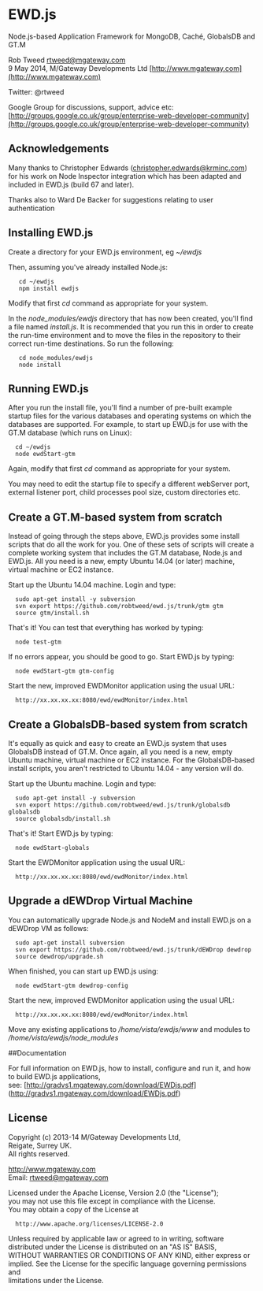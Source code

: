 # EWD.js
 
Node.js-based Application Framework for MongoDB, Cach&#233;, GlobalsDB and GT.M

Rob Tweed <rtweed@mgateway.com>  
9 May 2014, M/Gateway Developments Ltd [http://www.mgateway.com](http://www.mgateway.com)  

Twitter: @rtweed

Google Group for discussions, support, advice etc: [http://groups.google.co.uk/group/enterprise-web-developer-community](http://groups.google.co.uk/group/enterprise-web-developer-community)

## Acknowledgements

Many thanks to Christopher Edwards (christopher.edwards@krminc.com) for his work on Node Inspector
integration which has been adapted and included in EWD.js (build 67 and later).

Thanks also to Ward De Backer for suggestions relating to user authentication

## Installing EWD.js

Create a directory for your EWD.js environment, eg *~/ewdjs*

Then, assuming you've already installed Node.js:

       cd ~/ewdjs
       npm install ewdjs

Modify that first *cd* command as appropriate for your system.

In the *node_modules/ewdjs* directory that has now been created, you'll find a file named *install.js*.  It is 
recommended that you run this in order to create the run-time environment and to move the files in
the repository to their correct run-time destinations.  So run the following:

       cd node_modules/ewdjs
       node install


## Running EWD.js
	
After you run the install file, you'll find a number of pre-built example startup files for the various
databases and operating systems on which the databases are supported.  For example, to start up EWD.js 
for use with the GT.M database (which runs on Linux):

      cd ~/ewdjs
      node ewdStart-gtm

Again, modify that first *cd* command as appropriate for your system.

You may need to edit the startup file to specify a different webServer port, external listener port,
child processes pool size, custom directories etc.

## Create a GT.M-based system from scratch

Instead of going through the steps above, EWD.js provides some install scripts that do all the work for you.
One of these sets of scripts will create a complete working system that includes the GT.M database, 
Node.js and EWD.js.  All you need is a new, empty Ubuntu 14.04 (or later) machine, virtual machine or
EC2 instance.

Start up the Ubuntu 14.04 machine.  Login and type:

      sudo apt-get install -y subversion
      svn export https://github.com/robtweed/ewd.js/trunk/gtm gtm
      source gtm/install.sh

That's it!  You can test that everything has worked by typing:

      node test-gtm

If no errors appear, you should be good to go.  Start EWD.js by typing:

      node ewdStart-gtm gtm-config

Start the new, improved EWDMonitor application using the usual URL:

      http://xx.xx.xx.xx:8080/ewd/ewdMonitor/index.html

## Create a GlobalsDB-based system from scratch

It's equally as quick and easy to create an EWD.js system that uses GlobalsDB instead of GT.M. 
Once again, all you need is a new, empty Ubuntu machine, virtual machine or
EC2 instance.  For the GlobalsDB-based install scripts, you aren't restricted to Ubuntu 14.04 - any
version will do.

Start up the Ubuntu machine.  Login and type:

      sudo apt-get install -y subversion
      svn export https://github.com/robtweed/ewd.js/trunk/globalsdb globalsdb
      source globalsdb/install.sh

That's it!  Start EWD.js by typing:

      node ewdStart-globals

Start the EWDMonitor application using the usual URL:

      http://xx.xx.xx.xx:8080/ewd/ewdMonitor/index.html

## Upgrade a dEWDrop Virtual Machine

You can automatically upgrade Node.js and NodeM and install EWD.js on a dEWDrop VM as follows:

      sudo apt-get install subversion
      svn export https://github.com/robtweed/ewd.js/trunk/dEWDrop dewdrop
      source dewdrop/upgrade.sh

When finished, you can start up EWD.js using:

      node ewdStart-gtm dewdrop-config

Start the new, improved EWDMonitor application using the usual URL:

      http://xx.xx.xx.xx:8080/ewd/ewdMonitor/index.html


Move any existing applications to */home/vista/ewdjs/www*  and modules to */home/vista/ewdjs/node_modules*


##Documentation

For full information on EWD.js, how to install, configure and run it, and how to build EWD.js applications,  
see: [http://gradvs1.mgateway.com/download/EWDjs.pdf]
(http://gradvs1.mgateway.com/download/EWDjs.pdf)


## License

 Copyright (c) 2013-14 M/Gateway Developments Ltd,                           
 Reigate, Surrey UK.                                                      
 All rights reserved.                                                     
                                                                           
  http://www.mgateway.com                                                  
  Email: rtweed@mgateway.com                                               
                                                                           
                                                                           
  Licensed under the Apache License, Version 2.0 (the "License");          
  you may not use this file except in compliance with the License.         
  You may obtain a copy of the License at                                  
                                                                           
      http://www.apache.org/licenses/LICENSE-2.0                           
                                                                           
  Unless required by applicable law or agreed to in writing, software      
  distributed under the License is distributed on an "AS IS" BASIS,        
  WITHOUT WARRANTIES OR CONDITIONS OF ANY KIND, either express or implied. 
  See the License for the specific language governing permissions and      
   limitations under the License.      
